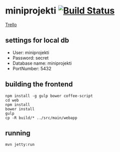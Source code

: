 # miniprojekti [![Build Status](https://travis-ci.org/superryhma/miniprojekti.svg?branch=master)](https://travis-ci.org/superryhma/miniprojekti)

[Trello](https://trello.com/b/ri1n2SHn)

## settings for local db

- User: miniprojekti
- Password: secret
- Database name: miniprojekti
- PortNumber: 5432

## building the frontend

    npm install -g gulp bower coffee-script
    cd web
    npm install
    bower install
    gulp
    cp -R build/* ../src/main/webapp

## running

    mvn jetty:run
